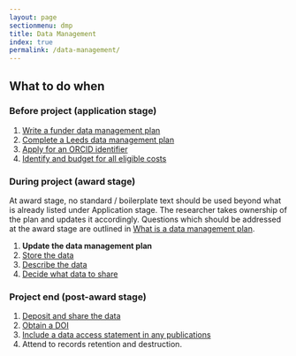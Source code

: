 ```yaml
---
layout: page
sectionmenu: dmp
title: Data Management
index: true
permalink: /data-management/
---
```


## What to do when

### Before project (application stage) 

1. [Write a funder data management plan](http://library.leeds.ac.uk/info/14062/research_data_management/62/data_management_planning)
2. [Complete a Leeds data management plan](http://library.leeds.ac.uk/info/14062/research_data_management/62/data_management_planning/3)
3. [Apply for an ORCID identifier](http://library.leeds.ac.uk/info/1406/research_support/18/orcid_identifiers)
4. [Identify and budget for all eligible costs](https://library.leeds.ac.uk/info/14062/research_data_management/62/data_management_planning/2)

### During project (award stage)

At award stage, no standard / boilerplate text should be used beyond what is already listed under Application stage. The researcher takes ownership of the plan and updates it accordingly. Questions which should be addressed at the award stage are outlined in [What is a data management plan](https://handbook.researchdata.leeds.ac.uk/data-management/what-is-a-dmp/). 

1. **Update the data management plan**
2. [Store the data](http://library.leeds.ac.uk/info/14062/research_data_management/65/storing_and_handling_data)
3. [Describe the data](http://library.leeds.ac.uk/info/14062/research_data_management/64/organising_and_describing_data)
4. [Decide what data to share](http://library.leeds.ac.uk/info/14062/research_data_management/66/sharing_data)

### Project end (post-award stage) 

1. [Deposit and share the data](http://library.leeds.ac.uk/info/14062/research_data_management/67/deposit_in_research_data_leeds)
2. [Obtain a DOI](http://library.leeds.ac.uk/info/14062/research_data_management/66/sharing_data/4)
3. [Include a data access statement in any publications](https://library.leeds.ac.uk/info/14062/research_data_management/66/sharing_data/5)
4. Attend to records retention and destruction.
